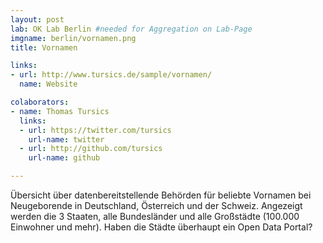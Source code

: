 ```yaml
---
layout: post
lab: OK Lab Berlin #needed for Aggregation on Lab-Page
imgname: berlin/vornamen.png
title: Vornamen

links: 
- url: http://www.tursics.de/sample/vornamen/
  name: Website

colaborators:
- name: Thomas Tursics
  links:
  - url: https://twitter.com/tursics
    url-name: twitter
  - url: http://github.com/tursics
    url-name: github

---
```


Übersicht über datenbereitstellende Behörden für beliebte Vornamen bei Neugeborende in Deutschland, Österreich und der Schweiz. Angezeigt werden die 3 Staaten, alle Bundesländer und alle Großstädte (100.000 Einwohner und mehr). Haben die Städte überhaupt ein Open Data Portal?
